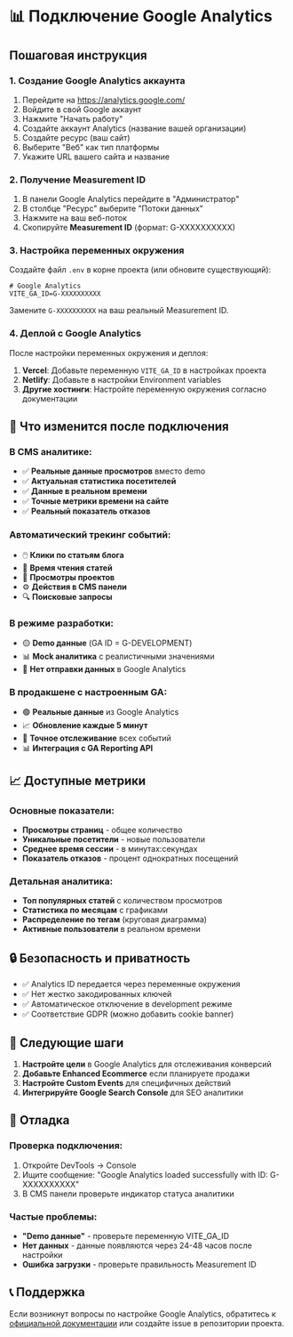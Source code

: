 # 📊 Подключение Google Analytics

## Пошаговая инструкция

### 1. Создание Google Analytics аккаунта

1. Перейдите на https://analytics.google.com/
2. Войдите в свой Google аккаунт
3. Нажмите "Начать работу"
4. Создайте аккаунт Analytics (название вашей организации)
5. Создайте ресурс (ваш сайт)
6. Выберите "Веб" как тип платформы
7. Укажите URL вашего сайта и название

### 2. Получение Measurement ID

1. В панели Google Analytics перейдите в "Администратор"
2. В столбце "Ресурс" выберите "Потоки данных"
3. Нажмите на ваш веб-поток
4. Скопируйте **Measurement ID** (формат: G-XXXXXXXXXX)

### 3. Настройка переменных окружения

Создайте файл `.env` в корне проекта (или обновите существующий):

```env
# Google Analytics
VITE_GA_ID=G-XXXXXXXXXX
```

Замените `G-XXXXXXXXXX` на ваш реальный Measurement ID.

### 4. Деплой с Google Analytics

После настройки переменных окружения и деплоя:

1. **Vercel**: Добавьте переменную `VITE_GA_ID` в настройках проекта
2. **Netlify**: Добавьте в настройки Environment variables
3. **Другие хостинги**: Настройте переменную окружения согласно документации

## 🔧 Что изменится после подключения

### В CMS аналитике:

- ✅ **Реальные данные просмотров** вместо demo
- ✅ **Актуальная статистика посетителей**
- ✅ **Данные в реальном времени**
- ✅ **Точные метрики времени на сайте**
- ✅ **Реальный показатель отказов**

### Автоматический трекинг событий:

- 🖱️ **Клики по статьям блога**
- 📖 **Время чтения статей**
- 🎯 **Просмотры проектов**
- ⚙️ **Действия в CMS панели**
- 🔍 **Поисковые запросы**

### В режиме разработки:

- 🟡 **Demo данные** (GA ID = G-DEVELOPMENT)
- 📊 **Mock аналитика** с реалистичными значениями
- 🚫 **Нет отправки данных** в Google Analytics

### В продакшене с настроенным GA:

- 🟢 **Реальные данные** из Google Analytics
- 📈 **Обновление каждые 5 минут**
- 🎯 **Точное отслеживание** всех событий
- 📊 **Интеграция с GA Reporting API**

## 📈 Доступные метрики

### Основные показатели:
- **Просмотры страниц** - общее количество
- **Уникальные посетители** - новые пользователи  
- **Среднее время сессии** - в минутах:секундах
- **Показатель отказов** - процент однократных посещений

### Детальная аналитика:
- **Топ популярных статей** с количеством просмотров
- **Статистика по месяцам** с графиками
- **Распределение по тегам** (круговая диаграмма)
- **Активные пользователи** в реальном времени

## 🔒 Безопасность и приватность

- ✅ Analytics ID передается через переменные окружения
- ✅ Нет жестко закодированных ключей
- ✅ Автоматическое отключение в development режиме
- ✅ Соответствие GDPR (можно добавить cookie banner)

## 🚀 Следующие шаги

1. **Настройте цели** в Google Analytics для отслеживания конверсий
2. **Добавьте Enhanced Ecommerce** если планируете продажи
3. **Настройте Custom Events** для специфичных действий
4. **Интегрируйте Google Search Console** для SEO аналитики

## 🔧 Отладка

### Проверка подключения:
1. Откройте DevTools → Console
2. Ищите сообщение: "Google Analytics loaded successfully with ID: G-XXXXXXXXXX"
3. В CMS панели проверьте индикатор статуса аналитики

### Частые проблемы:
- **"Demo данные"** - проверьте переменную VITE_GA_ID
- **Нет данных** - данные появляются через 24-48 часов после настройки
- **Ошибка загрузки** - проверьте правильность Measurement ID

## 📞 Поддержка

Если возникнут вопросы по настройке Google Analytics, обратитесь к [официальной документации](https://developers.google.com/analytics/devguides/collection/ga4) или создайте issue в репозитории проекта.